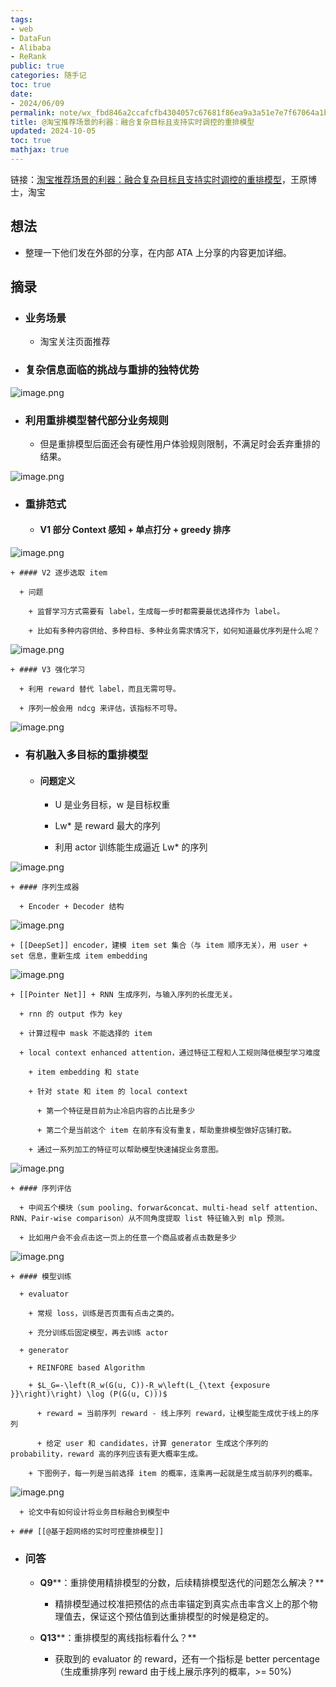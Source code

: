 ```yaml
---
tags:
- web
- DataFun
- Alibaba
- ReRank
public: true
categories: 随手记
toc: true
date:
- 2024/06/09
permalink: note/wx_fbd846a2ccafcfb4304057c67681f86ea9a3a51e7e7f67064a1b27909e9f89c63b54c9274877
title: @淘宝推荐场景的利器：融合复杂目标且支持实时调控的重排模型
updated: 2024-10-05
toc: true
mathjax: true
---
```


链接：[淘宝推荐场景的利器：融合复杂目标且支持实时调控的重排模型](https://mp.weixin.qq.com/s?__biz=MzU1NTMyOTI4Mw==&mid=2247693518&idx=2&sn=92f85cf2ba7d39761537252b18f3f817&chksm=fbd846a2ccafcfb4304057c67681f86ea9a3a51e7e7f67064a1b27909e9f89c63b54c9274877&scene=21#wechat_redirect)，王原博士，淘宝

<!--more-->

## 想法

  + 整理一下他们发在外部的分享，在内部 ATA 上分享的内容更加详细。

## 摘录

  + ### 业务场景

    + 淘宝关注页面推荐

  + ### 复杂信息面临的挑战与重排的独特优势

![image.png](/assets/image_1717942235852_0.png)

  + ### 利用重排模型替代部分业务规则

    + 但是重排模型后面还会有硬性用户体验规则限制，不满足时会丢弃重排的结果。

![image.png](/assets/image_1717942476021_0.png)

  + ### 重排范式

    + #### V1 部分 Context 感知 + 单点打分 + greedy 排序

![image.png](/assets/image_1717942661222_0.png)

    + #### V2 逐步选取 item

      + 问题

        + 监督学习方式需要有 label，生成每一步时都需要最优选择作为 label。

        + 比如有多种内容供给、多种目标、多种业务需求情况下，如何知道最优序列是什么呢？

![image.png](/assets/image_1717942761278_0.png)

    + #### V3 强化学习

      + 利用 reward 替代 label，而且无需可导。

      + 序列一般会用 ndcg 来评估，该指标不可导。

![image.png](/assets/image_1717942962725_0.png)

  + ### 有机融入多目标的重排模型

    + #### 问题定义

      + U 是业务目标，w 是目标权重

      + Lw* 是 reward 最大的序列

      + 利用 actor 训练能生成逼近 Lw* 的序列

![image.png](/assets/image_1717943189525_0.png)

    + #### 序列生成器

      + Encoder + Decoder 结构

![image.png](/assets/image_1717943349536_0.png)

    + [[DeepSet]] encoder，建模 item set 集合（与 item 顺序无关），用 user + set 信息，重新生成 item embedding

![image.png](/assets/image_1717943390500_0.png)

    + [[Pointer Net]] + RNN 生成序列，与输入序列的长度无关。

      + rnn 的 output 作为 key

      + 计算过程中 mask 不能选择的 item

      + local context enhanced attention，通过特征工程和人工规则降低模型学习难度

        + item embedding 和 state

        + 针对 state 和 item 的 local context

          + 第一个特征是目前为止冷启内容的占比是多少

          + 第二个是当前这个 item 在前序有没有重复，帮助重排模型做好店铺打散。

        + 通过一系列加工的特征可以帮助模型快速捕捉业务意图。

![image.png](/assets/image_1717943532477_0.png)

    + #### 序列评估

      + 中间五个模块（sum pooling、forwar&concat、multi-head self attention、RNN、Pair-wise comparison）从不同角度提取 list 特征输入到 mlp 预测。

      + 比如用户会不会点击这一页上的任意一个商品或者点击数是多少

![image.png](/assets/image_1717944051756_0.png)

    + #### 模型训练

      + evaluator

        + 常规 loss，训练是否页面有点击之类的。

        + 充分训练后固定模型，再去训练 actor

      + generator

        + REINFORE based Algorithm

        + $L_G=-\left(R_w(G(u, C))-R_w\left(L_{\text {exposure }}\right)\right) \log (P(G(u, C)))$

          + reward = 当前序列 reward - 线上序列 reward，让模型能生成优于线上的序列

          + 给定 user 和 candidates，计算 generator 生成这个序列的 probability，reward 高的序列应该有更大概率生成。

        + 下图例子，每一列是当前选择 item 的概率，连乘再一起就是生成当前序列的概率。

![image.png](/assets/image_1717944242698_0.png)

      + 论文中有如何设计将业务目标融合到模型中

    + ### [[@基于超网络的实时可控重排模型]]

  + ### 问答

    + **Q9****：重排使用精排模型的分数，后续精排模型迭代的问题怎么解决？**

      + 精排模型通过校准把预估的点击率锚定到真实点击率含义上的那个物理值去，保证这个预估值到达重排模型的时候是稳定的。

    + **Q13****：重排模型的离线指标看什么？**

      + 获取到的 evaluator 的 reward，还有一个指标是 better percentage（生成重排序列 reward 由于线上展示序列的概率，>= 50%)
